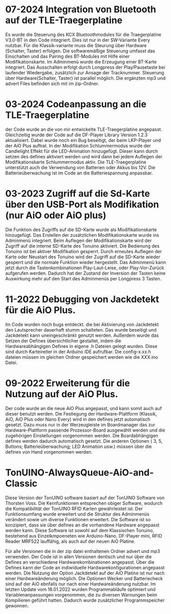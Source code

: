 # 07-2024 Integration von Bluetooth auf der TLE-Traegerplatine
Es wurde die Steuerung des KCX Bluetoothmodules für die Traegerplatine V3.0-BT in den Code integriert. Dies ist nur in der SW-Variante Every nutzbar. Für die Klassik-variante muss die Steurung über Hardware (Schalter, Taster) erfolgen.
Die softwaremäßige Steuerung umfasst das Einschalten und das Pairing des BT-Modules mit Hilfe einer Modifikationskarte. Im Adminmenü wurde die Erzeugung einer BT-Karte integriert. Das Ausschalten erfolgt durch Longpress der Play/Pausetaste bei laufender Wiedergabe, zusätzlich zur Ansage der Tracknummer. Steuerung über Hardware(Schalter, Taster) ist parallel möglich.
Die ergänzten mp3 und advert Files befinden sich mit im zip-Ordner.

# 03-2024 Codeanpassung an die TLE-Traegerplatine
der Code wurde an die von mir entwickelte TLE-Traegerplatine angepasst. Gleichzeitig wurde der Code auf die DF-Player Library Version 1.2.3 aktualisiert. Dabei wurde noch ein Bug beseitigt, der beim LKP-Player und der AiO Plus auftrat.
In der Modifikation Schlummermodus wurde der Candlelight Effekt für die LED-Animation hinzugefügt. Dieser kann durch setzen des defines aktiviert werden und wird dann bei jedem Auflegen der Modifikationskarte Schlummermodus aktiv.
Die TLE-Traegerplatine unterstützt auch die Verwendung von Batterien oder Akkus bis 12V. Die Batterieüberwachung ist im Code an die Batteriespannung anpassbar.

# 03-2023 Zugriff auf die Sd-Karte über den USB-Port als Modifikation (nur AiO oder AiO plus)
Die Funktion des Zugriffs auf die SD-Karte wurde als Modifikationskarte hinzugefügt. 
Das Erstellen der zusätzlichen Modifikationskarte wurde ins Adminmenü integriert.
Beim Auflegen der Modifikationskarte wird der Zugriff auf die interne SD-Karte des Tonuino aktiviert.
Die Bedienung des Tonuino ist bei aktiver Modifikation gesperrt. Durch erneutes Auflegen der Karte
oder Neustart des Tonuino wird der Zugriff auf die SD-Karte wieder gesperrt und die normale Funktion wieder hergestellt.
Das Adminmenü kann jetzt durch die Tastenkombinationen Play-Laut-Leise, oder Play-Vor-Zurück aufgerufen werden.
Dadurch hat der Zustand der Inversion der Tasten keine Auswirkung mehr auf den Start des Adminmenüs per Longpress 3 Tasten.

# 11-2022 Debugging von Jackdetekt für die AiO Plus.
Im Code wurden noch bugs entdeckt. die bei Aktivierung von Jackdetekt den Lautsprecher dauerhaft stumm schalteten.
Das wurde beseitigt und Jackdetekt kann uneingeschränkt genutzt werden.
Außerdem wurde das Setzen der Defines übersichtlicher gestaltet, indem die Hardwareabhängigen Defines in eigene .h Dateien gelegt wurden.
Diese sind durch Karteireiter in der Arduino IDE aufrufbar. Die config-x.xx.h dateien müssen im gleichen Ordner gespeichert werden wie die XXX.ino Datei.

# 09-2022 Erweiterung für die Nutzung auf der AiO Plus.
Der code wurde an die neue AiO Plus angepasst, und kann somit auch auf dieser 
benutzt werden. Die Festlegung der Hardware-Plattform (Klassik, AiO, AiO Plus oder Nano Every)
wird in den defines jetzt automatisch gesetzt. Dazu muss nur in der Werzeugleiste im
Boardmanager das zur Hardware-Plattform passende Prozessor-Board ausgewählt werden und die zugehörigen Einstellungen
vorgenommen werden. Die Boardabhängigen defines werden dadurch automatisch gesetzt.
Die anderen Optionen ( 3, 5, Buttons;  Batterieüberwachung; LED Animation usw.) müssen 
über die defines von Hand vorgenommen werden.


# TonUINO-AlwaysQueue-AiO-and-Classic
Diese Version der TonUINO software basiert auf der TonUINO Software von Thorsten Voss.
Die Kernfunktionen entsprechen obiger Software, wodurch die Kompatibilität
der TonUINO RFID Karten gewährleistet ist.
Der Funktionsumfang wurde erweitert und die Struktur des Adminmenüs
verändert sowie um diverse Funktionen erweitert.
Die Software ist so konzipiert, dass sie über defines an die vorhandene Hardware
angepasst werden kann.
Diese Software ist sowohl auf dem Klassischen Tonuino, bestehend aus Einzelkmpoeneten
wie Arduino-Nano, DF-Player mini, RFID Reader MRF522 lauffähig,
als auch auf der neuen AiO Platine.

Für alle Versionen die in der zip datei enthaltenen Ordner advert und mp3 verwenden.
Der Code ist in allen Versionen dentisch und nur über die Defines an verschiedene 
Hardwarekombinationen angepasst.
Über die Defines kann der Code an indiwiduelle Hardwarekonfigurationen angepasst werden.
Die Nutzung der Option Jackdetekt auf der AiO Platine ist nur nach einer Hardwareänderung 
möglich. 
Die Optionen Wecker und Batteriecheck sind auf der AiO ebnfalls nur nach einer
Hardwareänderung nutzbar.
Im letzten Update vom 18.01.2022 wurden Programmabläufe optimiert und Variablenanpassungen
vorgenommen, die zu diversen Warnungen beim Kompilieren geführt hatten.
Dadurch wurde zusätzlicher Programmspeicher gewonnen.
